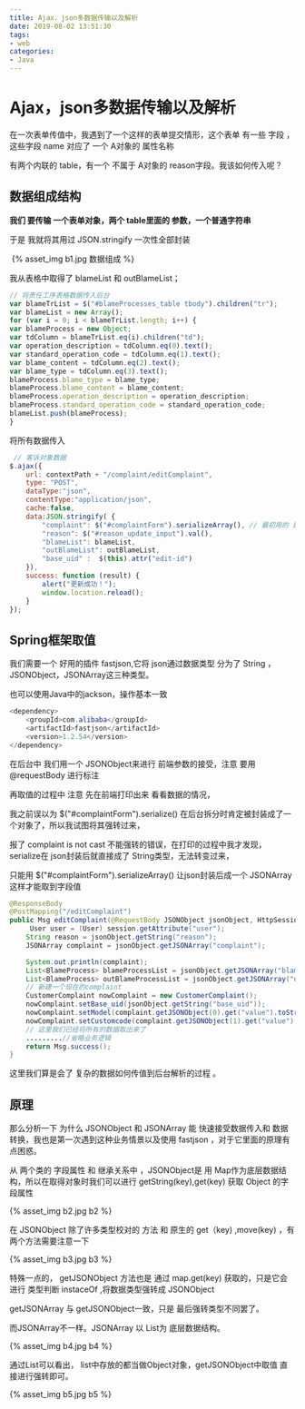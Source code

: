 ```yaml
---
title: Ajax，json多数据传输以及解析
date: 2019-08-02 13:51:30
tags:
- web
categories:
- Java
---
```


# Ajax，json多数据传输以及解析

在一次表单传值中，我遇到了一个这样的表单提交情形，这个表单 有一些 字段 ，这些字段 name 对应了 一个 A对象的 属性名称

有两个内联的 table，有一个 不属于 A对象的 reason字段。我该如何传入呢？ 

## 数据组成结构

**我们 要传输 一个表单对象，两个 table里面的 参数，一个普通字符串** 

于是 我就将其用过 JSON.stringify 一次性全部封装
<!--more-->

​          {% asset_img b1.jpg  数据组成 %}



我从表格中取得了 blameList 和 outBlameList；

```javascript
// 将责任工序表格数据传入后台
var blameTrList = $("#blameProcesses_table tbody").children("tr");
var blameList = new Array();
for (var i = 0; i < blameTrList.length; i++) {
var blameProcess = new Object;
var tdColumn = blameTrList.eq(i).children("td");
var operation_description = tdColumn.eq(0).text();
var standard_operation_code = tdColumn.eq(1).text();
var blame_content = tdColumn.eq(2).text();
var blame_type = tdColumn.eq(3).text();
blameProcess.blame_type = blame_type;
blameProcess.blame_content = blame_content;
blameProcess.operation_description = operation_description;
blameProcess.standard_operation_code = standard_operation_code;
blameList.push(blameProcess);
}
```

将所有数据传入

```javascript
 // 客诉对象数据
$.ajax({
    url: contextPath + "/complaint/editComplaint",
    type: "POST",
    dataType:"json",
    contentType:"application/json",
    cache:false,
    data:JSON.stringify( {
        "complaint": $("#complaintForm").serializeArray(), // 最初用的 是 serialize方法
        "reason": $("#reason_update_input").val(),
        "blameList": blameList,
        "outBlameList": outBlameList,
        "base_uid" :  $(this).attr("edit-id")
    }),
    success: function (result) {
        alert("更新成功！");
        window.location.reload();
    }
});
```

##  Spring框架取值

我们需要一个 好用的插件 fastjson,它将 json通过数据类型 分为了 String ， JSONObject，JSONArray这三种类型。

也可以使用Java中的jackson，操作基本一致

```java
<dependency>
    <groupId>com.alibaba</groupId>
    <artifactId>fastjson</artifactId>
    <version>1.2.54</version>
</dependency>
```

在后台中 我们用一个 JSONObject来进行 前端参数的接受，注意 要用 @requestBody 进行标注

再取值的过程中 注意 先在前端打印出来 看看数据的情况，



我之前误以为 $("#complaintForm").serialize() 在后台拆分时肯定被封装成了一个对象了，所以我试图将其强转过来，

报了  complaint is not cast  不能强转的错误，在打印的过程中我才发现，serialize在 json封装后就直接成了 String类型，无法转变过来，

只能用 $("#complaintForm").serializeArray()  让json封装后成一个 JSONArray 这样才能取到字段值

```java
@ResponseBody
@PostMapping("/editComplaint")
public Msg editComplaint(@RequestBody JSONObject jsonObject, HttpSession session) throws Exception{
     User user = (User) session.getAttribute("user");
    String reason = jsonObject.getString("reason");
    JSONArray complaint = jsonObject.getJSONArray("complaint");

    System.out.println(complaint);
    List<BlameProcess> blameProcessList = jsonObject.getJSONArray("blameList").toJavaList(BlameProcess.class);
    List<BlameProcess> outBlameProcessList = jsonObject.getJSONArray("outBlameList").toJavaList(BlameProcess.class);
    // 新建一个现在的complaint
    CustomerComplaint nowComplaint = new CustomerComplaint();
    nowComplaint.setBase_uid(jsonObject.getString("base_uid"));
    nowComplaint.setModel(complaint.getJSONObject(0).get("value").toString());
    nowComplaint.setCustomcode(complaint.getJSONObject(1).get("value").toString());
    // 这里我们已经将所有的数据取出来了
    .........//省略业务逻辑
    return Msg.success();
}
```

这里我们算是会了 复杂的数据如何传值到后台解析的过程 。

## 原理

那么分析一下 为什么 JSONObject 和 JSONArray 能 快速接受数据传入和 数据转换，我也是第一次遇到这种业务情景以及使用 fastjson ，对于它里面的原理有点困惑。

从 两个类的 字段属性 和  继承关系中 ，JSONObject是 用 Map作为底层数据结构，所以在取得对象时我们可以进行 getString(key),get(key) 获取 Object 的字段属性

{% asset_img b2.jpg  b2 %}

在 JSONObject 除了许多类型校对的 方法 和 原生的 get（key) ,move(key) ，有两个方法需要注意一下

{% asset_img b3.jpg  b3 %}

特殊一点的， getJSONObject 方法也是 通过 map.get(key) 获取的，只是它会进行 类型判断 instaceOf ,将数据类型强转成 JSONObject

getJSONArray 与  getJSONObject一致，只是 最后强转类型不同罢了。

而JSONArray不一样。JSONArray 以 List为 底层数据结构。

{% asset_img b4.jpg  b4 %}

通过List<Object>可以看出， list中存放的都当做Object对象，getJSONObject中取值 直接进行强转即可。 

{% asset_img b5.jpg  b5 %}

